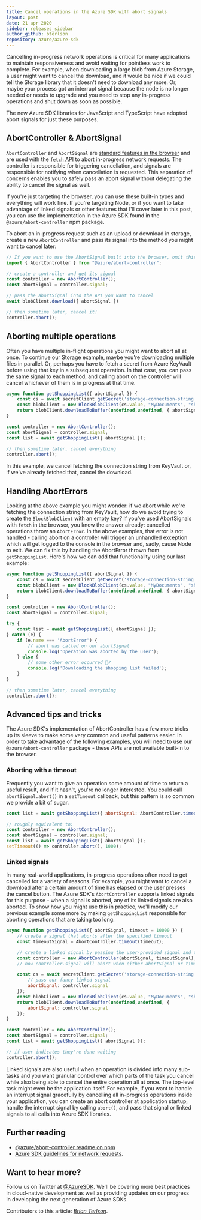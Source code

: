 ```yaml
---
title: Cancel operations in the Azure SDK with abort signals
layout: post
date: 21 apr 2020
sidebar: releases_sidebar
author_github: bterlson
repository: azure/azure-sdk
---
```


Cancelling in-progress network operations is critical for many applications to maintain responsiveness and avoid waiting for pointless work to complete. For example, when downloading a large blob from Azure Storage, a user might want to cancel the download, and it would be nice if we could tell the Storage library that it doesn't need to download any more. Or, maybe your process got an interrupt signal because the node is no longer needed or needs to upgrade and you need to stop any in-progress operations and shut down as soon as possible.

The new Azure SDK libraries for JavaScript and TypeScript have adopted abort signals for just these purposes.

## AbortController &amp; AbortSignal

`AbortController` and `AbortSignal` are [standard features in the browser](https://developer.mozilla.org/en-US/docs/Web/API/AbortController) and are used with the [`fetch` API](https://developer.mozilla.org/en-US/docs/Web/API/WindowOrWorkerGlobalScope/fetch) to abort in-progress network requests. The controller is responsible for triggering cancellation, and signals are responsible for notifying when cancellation is requested. This separation of concerns enables you to safely pass an abort signal without delegating the ability to cancel the signal as well.

If you're just targeting the browser, you can use these built-in types and everything will work fine. If you're targeting Node, or if you want to take advantage of linked signals or other features that I'll cover later in this post, you can use the implementation in the Azure SDK found in the `@azure/abort-controller` npm package.

To abort an in-progress request such as an upload or download in storage, create a new `AbortController` and pass its signal into the method you might want to cancel later:

```javascript
// If you want to use the AbortSignal built into the browser, omit this line
import { AbortController } from "@azure/abort-controller";

// create a controller and get its signal
const controller = new AbortController();
const abortSignal = controller.signal;

// pass the abortSignal into the API you want to cancel
await blobClient.download({ abortSignal })

// then sometime later, cancel it!
controller.abort();
```

## Aborting multiple operations

Often you have multiple in-flight operations you might want to abort all at once. To continue our Storage example, maybe you're downloading multiple files in parallel. Or, perhaps you have to fetch a secret from Azure KeyVault before using that key in a subsequent operation. In that case, you can pass the same signal to each method, and calling abort on the controller will cancel whichever of them is in progress at that time.

```javascript
async function getShoppingList({ abortSignal }) {
    const cs = await secretClient.getSecret('storage-connection-string', { abortSignal });
    const blobClient = new BlockBlobClient(cs.value, "MyDocuments", "shopping.rtf");
    return blobClient.downloadToBuffer(undefined,undefined, { abortSignal });
}

const controller = new AbortController();
const abortSignal = controller.signal;
const list = await getShoppingList({ abortSignal });

// then sometime later, cancel everything
controller.abort();
```

In this example, we cancel fetching the connection string from KeyVault or, if we've already fetched that, cancel the download.

## Handling AbortErrors

Looking at the above example you might wonder: if we abort while we're fetching the connection string from KeyVault, how do we avoid trying to create the `BlockBlobClient` with an empty key? If you've used AbortSignals with `fetch` in the browser, you know the answer already: cancelled operations throw an `AbortError`. In the above examples, that error is not handled - calling abort on a controller will trigger an unhandled exception which will get logged to the console in the browser and, sadly, cause Node to exit. We can fix this by handling the AbortError thrown from `getShoppingList`. Here's how we can add that functionality using our last example:

```javascript
async function getShoppingList({ abortSignal }) {
    const cs = await secretClient.getSecret('storage-connection-string', { abortSignal });
    const blobClient = new BlockBlobClient(cs.value, "MyDocuments", "shopping.rtf");
    return blobClient.downloadToBuffer(undefined,undefined, { abortSignal });
}

const controller = new AbortController();
const abortSignal = controller.signal;

try {
    const list = await getShoppingList({ abortSignal });
} catch (e) {
    if (e.name === 'AbortError') {
        // abort was called on our abortSignal
        console.log('Operation was aborted by the user');
    } else {
        // some other error occurred 🤷‍♂️
        console.log('Downloading the shopping list failed');
    }
}

// then sometime later, cancel everything
controller.abort();
```

## Advanced tips and tricks

The Azure SDK's implementation of AbortController has a few more tricks up its sleeve to make some very common and useful patterns easier. In order to take advantage of the following examples, you will need to use our `@azure/abort-controller` package - these APIs are not available built-in to the browser.

### Aborting with a timeout

Frequently you want to give an operation some amount of time to return a useful result, and if it hasn't, you're no longer interested. You could call `abortSignal.abort()` in a `setTimeout` callback, but this pattern is so common we provide a bit of sugar.

```javascript
const list = await getShoppingList({ abortSignal: AbortController.timeout(1000) });

// roughly equivalent to:
const controller = new AbortController();
const abortSignal = controller.signal;
const list = await getShoppingList({ abortSignal });
setTimeout(() => controller.abort(), 1000);
```

### Linked signals

In many real-world applications, in-progress operations often need to get cancelled for a variety of reasons. For example, you might want to cancel a download after a certain amount of time has elapsed or the user presses the cancel button. The Azure SDK's `AbortController` supports linked signals for this purpose - when a signal is aborted, any of its linked signals are also aborted. To show how you might use this in practice, we'll modify our previous example some more by making `getShoppingList` responsible for aborting operations that are taking too long:

```javascript
async function getShoppingList({ abortSignal, timeout = 10000 }) {
    // create a signal that aborts after the specified timeout
    const timeoutSignal = AbortController.timeout(timeout);

    // create a linked signal by passing the user-provided signal and the timeout signal together
    const controller = new AbortController(abortSignal, timeoutSignal);
    // now controller.signal will abort when either abortSignal or timeoutSignal abort!

    const cs = await secretClient.getSecret('storage-connection-string', {
        // pass our fancy linked signal
        abortSignal: controller.signal
    });
    const blobClient = new BlockBlobClient(cs.value, "MyDocuments", "shopping.rtf");
    return blobClient.downloadToBuffer(undefined,undefined, {
        abortSignal: controller.signal
    });
}

const controller = new AbortController();
const abortSignal = controller.signal;
const list = await getShoppingList({ abortSignal });

// if user indicates they're done waiting
controller.abort();
```

Linked signals are also useful when an operation is divided into many sub-tasks and you want granular control over which parts of the task you cancel while also being able to cancel the entire operation all at once. The top-level task might even be the application itself. For example, if you want to handle an interrupt signal gracefully by cancelling all in-progress operations inside your application, you can create an abort controller at application startup, handle the interrupt signal by calling `abort()`, and pass that signal or linked signals to all calls into Azure SDK libraries.

## Further reading

* [@azure/abort-controller readme on npm](https://www.npmjs.com/package/@azure/abort-controller)
* [Azure SDK guidelines for network requests](https://azure.github.io/azure-sdk/general_design.html#network-requests).

## Want to hear more?

Follow us on Twitter at [@AzureSDK](https://twitter.com/AzureSDK). We'll be covering more best
practices in cloud-native development as well as providing updates on our progress in developing the next generation of Azure SDKs.

Contributors to this article: _[Brian Terlson](https://twitter.com/bterlson)_.